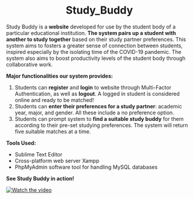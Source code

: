 # <div align="center"> Study_Buddy </div>
Study Buddy is a **website** developed for use by the student body of a particular educational institution. **The system pairs up a student with another to study together** based on their study partner preferences. This system aims to fosters a greater sense of connection between students, inspired especially by the isolating time of the COVID-19 pandemic. The system also aims to boost productivity levels of the student body through collaborative work.    

**Major functionalities our system provides:**   
1. Students can **register** and **login** to website through Multi-Factor Authentication, as well as **logout**. A logged in student is considered online and ready to be matched!
2. Students can **enter their preferences for a study partner**: academic year, major, and gender. All these include a no preference option. 
3. Students can prompt system to **find a suitable study buddy** for them according to their pre-set studying preferences. The system will return five suitable matches at a time.

**Tools Used:**
- Sublime Text Editor
- Cross-platform web server Xampp
- PhpMyAdmin software tool for handling MySQL databases    


**See Study Buddy in action!**   

[![Watch the video](https://github.com/nadja0607/Study_Buddy_App/blob/main/CourseDeliverable5/cover.png)](https://youtu.be/tTNgXS0dCgE)
